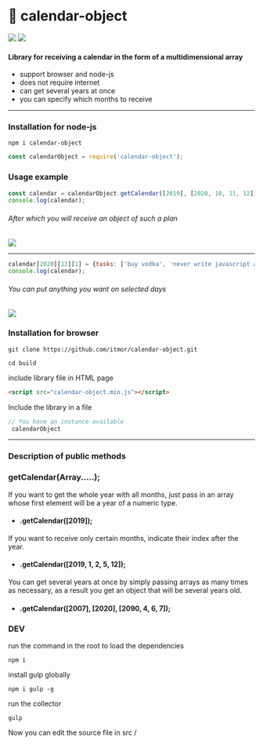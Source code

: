 # 📆 calendar-object 
![](https://img.shields.io/badge/licence-MIT-ff69b4) ![](https://img.shields.io/badge/version-v1.0.2-red)
#### Library for receiving a calendar in the form of a multidimensional array

  - support browser and node-js
  - does not require internet
  - can get several years at once
  - you can specify which months to receive
******
### Installation for node-js
```
npm i calendar-object
```

```Javascript
const calendarObject = require('calendar-object');
```
### Usage example
```javascript
const calendar = calendarObject.getCalendar([2019], [2020, 10, 11, 12]);
console.log(calendar);
```
###### After which you will receive an object of such a plan
![](https://i.ibb.co/rsbm0CD/33.png)
******
```javascript
calendar[2020][12][1] = {tasks: ['buy vodka', 'never write javascript again']}
console.log(calendar);
```
###### You can put anything you want on selected days
![](https://i.ibb.co/wNwSk8m/22.png)
### Installation for browser
```
git clone https://github.com/itmor/calendar-object.git
```
```
cd build
```
include library file in HTML page
```HTML
<script src="calendar-object.min.js"></script>
```
Include the library in a file
```Javascript
// You have an instance available
 calendarObject
```
******
### Description of public methods
### getCalendar(Array<Number>.....);
If you want to get the whole year with all months, just pass in an array whose first element will be a year of a numeric type.
- #### .getCalendar([2019]);

If you want to receive only certain months, indicate their index after the year.
- #### .getCalendar([2019, 1, 2, 5, 12]);


You can get several years at once by simply passing arrays as many times as necessary, as a result you get an object that will be several years old.
- #### .getCalendar([2007], [2020], [2090, 4, 6, 7]);

### DEV
run the command in the root to load the dependencies
```
npm i 
```

install gulp globally
```
npm i gulp -g
```
run the collector
```
gulp
```
Now you can edit the source file in src /
